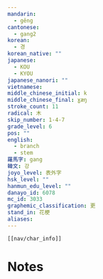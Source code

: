 ```yaml
---
mandarin:
  - gěng
cantonese:
  - gang2
korean:
  - 경
korean_native: ""
japanese:
  - KOU
  - KYOU
japanese_nanori: ""
vietnamese:
middle_chinese_initial: k
middle_chinese_final: ɣæŋ
stroke_count: 11
radical: 木
skip_number: 1-4-7
grade_level: 6
pos: ""
english:
  - branch
  - stem
羅馬字: gang
韓文: 강
joyo_level: 表外字
hsk_level: ""
hanmun_edu_level: ""
danayo_id: 6078
mc_id: 3033
graphemic_classification: 更
stand_in: 花梗
aliases:
---
```

```meta-bind-embed
[[nav/char_info]]
```

# Notes

